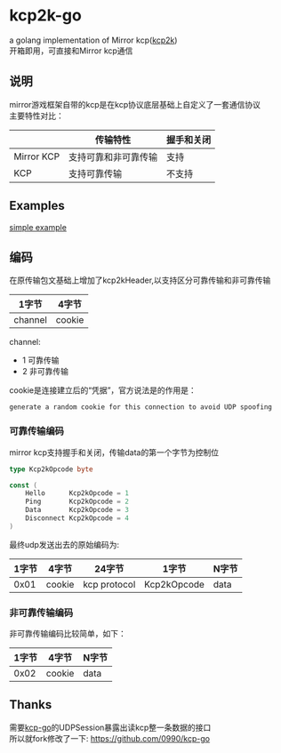 # kcp2k-go

a golang implementation of Mirror kcp([kcp2k](https://github.com/MirrorNetworking/kcp2k))<br>
开箱即用，可直接和Mirror kcp通信

## 说明
mirror游戏框架自带的kcp是在kcp协议底层基础上自定义了一套通信协议<br>
主要特性对比：

|            | 传输特性       | 握手和关闭|
|------------|------------|------------|
| Mirror KCP | 支持可靠和非可靠传输 | 支持|
| KCP        | 支持可靠传输     | 不支持|

## Examples
[simple example](./example/simple/main.go)

## 编码
在原传输包文基础上增加了kcp2kHeader,以支持区分可靠传输和非可靠传输

| 1字节     | 4字节    |
 |---------|--------|
| channel | cookie | 

channel:
* 1 可靠传输
* 2 非可靠传输

cookie是连接建立后的“凭据”，官方说法是的作用是：
```
generate a random cookie for this connection to avoid UDP spoofing
```

### 可靠传输编码
mirror kcp支持握手和关闭，传输data的第一个字节为控制位
```go
type Kcp2kOpcode byte

const (
	Hello      Kcp2kOpcode = 1
	Ping       Kcp2kOpcode = 2
	Data       Kcp2kOpcode = 3
	Disconnect Kcp2kOpcode = 4
)
```
最终udp发送出去的原始编码为:

| 1字节  | 4字节    | 24字节         | 1字节| N字节|
|------|--------|--------------|-------|-------|
| 0x01 | cookie | kcp protocol |Kcp2kOpcode|data|


### 非可靠传输编码
非可靠传输编码比较简单，如下：

| 1字节  | 4字节    |  N字节|
|------|--------|-------|
| 0x02 | cookie | data|

## Thanks
需要[kcp-go](https://github.com/xtaci/kcp-go)的UDPSession暴露出读kcp整一条数据的接口<br>
所以就fork修改了一下: https://github.com/0990/kcp-go
